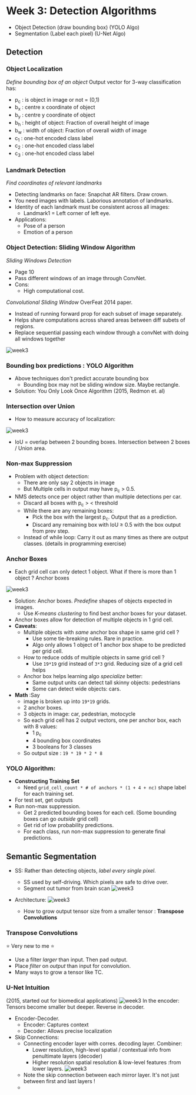 # Week 3: Detection Algorithms
- Object Detection (draw bounding box) (YOLO Algo)
- Segmentation (Label each pixel) (U-Net Algo)

## Detection
### Object Localization
_Define bounding box of an object_
Output vector for 3-way classification has:
- p<sub>c</sub> : is object in image or not = (0,1)
- b<sub>x</sub> : centre x coordinate of object
- b<sub>y</sub> : centre y coordinate of object
- b<sub>h</sub> : height of object: Fraction of overall height of image
- b<sub>w</sub> : width of object: Fraction of overall width of image
- c<sub>1</sub> : one-hot encoded class label
- c<sub>2</sub> : one-hot encoded class label
- c<sub>3</sub> : one-hot encoded class label

### Landmark Detection
_Find coordinates of relevant landmarks_
- Detecting landmarks on face: Snapchat AR filters. Draw crown. 
- You need images with labels. Laborious annotation of landmarks. 
- Identity of each landmark must be consistent across all images:
  - Landmark1 = Left corner of left eye.
- Applications:
  - Pose of a person
  - Emotion of a person

### Object Detection: Sliding Window Algorithm
_Sliding Windows Detection_
- Page 10
- Pass different windows of an image through ConvNet. 
- Cons:
  - High computational cost. 

_Convolutional Sliding Window_
OverFeat 2014 paper. 
- Instead of running forward prop for each subset of image separately. 
- Helps share computations across shared areas between diff subets of regions. 
- Replace sequential passing each window through a convNet with doing all windows together

![week3](images/1_sliding_window_conv.png)

### Bounding box predictions : YOLO Algorithm
- Above techniques don't predict accurate bounding box
  - Bounding box may not be sliding window size. Maybe rectangle. 
- Solution: You Only Look Once Algorithm (2015, Redmon et. al)

### Intersection over Union
- How to measure accuracy of localization:

![week3](images/2_intersection.png)

- IoU = overlap between 2 bounding boxes. Intersection between 2 boxes / Union area. 

### Non-max Suppression
- Problem with object detection:
  - There are only say 2 objects in image
  - But Multiple cells in output may have p<sub>c</sub> > 0.5.
- NMS detects once per object rather than multiple detections per car. 
  - Discard all boxes with p<sub>c</sub> > < threshold
  - While there are any remaining boxes:
    - Pick the box with the largest p<sub>c</sub>. Output that as a prediction. 
    - Discard any remaining box with IoU ≥ 0.5 with the box output from prev step. 
  - Instead of while loop: Carry it out as many times as there are output classes. (details in programming exercise)

### Anchor Boxes
- Each grid cell can only detect 1 object. What if there is more than 1 object ? Anchor boxes

![week3](images/3_anchor_box.png)

- Solution: Anchor boxes. _Predefine_ shapes of objects expected in images. 
  - Use _K-means clustering_ to find best anchor boxes for your dataset. 
- Anchor boxes allow for detection of multiple objects in 1 grid cell. 
- **Caveats**:
  - Multiple objects with _same_ anchor box shape in same grid cell ? 
    - Use some tie-breaking rules. Rare in practice. 
    - Algo only allows 1 object of 1 anchor box shape to be predicted per grid cell. 
  - How to reduce odds of multiple objects in same grid cell ?
    - Use `19*19` grid instead of `3*3` grid. Reducing size of a grid cell helps 
  - Anchor box helps learning algo _specialize_ better:
    - Same output units can detect tall skinny objects: pedestrians
    - Some can detect wide objects: cars. 
- **Math** :Say 
  - image is broken up into `19*19` grids. 
  - 2 anchor boxes.
  - 3 objects in image: car, pedestrian, motocycle
  - So each grid cell has 2 output vectors, one per anchor box, each with 8 values:
    - 1 p<sub>c</sub>
    - 4 bounding box coordinates
    - 3 booleans for 3 classes
  - So output size : `19 * 19 * 2 * 8`

### YOLO Algorithm:
- **Constructing Training Set**
  - Need `grid_cell_count * # of anchors * (1 + 4 + nc)` shape label for each training set. 
- For test set, get outputs
- Run non-max suppression. 
  - Get 2 predicted bounding boxes for each cell. (Some bounding boxes can go _outside_ grid cell)
  - Get rid of low probability predictions. 
  - For each class, run non-max suppression to generate final predictions. 

## Semantic Segmentation
- SS: Rather than detecting objects, _label every single pixel_. 
  - SS used by self-driving. Which pixels are safe to drive over.
  - Segment out tumor from brain scan
![week3](images/4_ss.png)

- Architecture: 
![week3](images/5_ss.png)
  - How to grow output tensor size from a smaller tensor : **Transpose Convolutions**

### Transpose Convolutions
:star: Very new to me :star:

- Use a filter _larger_ than input. Then pad output. 
- Place _filter_ on _output_ than input for convolution.
- Many ways to grow a tensor like TC. 

### U-Net Intuition
(2015, started out for biomedical applications)
![week3](images/6_unet.png)
In the encoder: Tensors become smaller but deeper. Reverse in decoder.  

- Encoder-Decoder.
  - Encoder: Captures context
  - Decoder: Allows precise localization
- Skip Connections:
  - Connecting encoder layer with corres. decoding layer. Combiner:
    - Lower resolution, high-level spatial / contextual info from penultimate layers (decoder)
    - Higher resolution spatial resolution & low-level features :from lower layers. 
![week3](images/7_unet_arch.png)
  - Note the skip connection between each mirror layer. It's not just between first and last layers !
  - 
